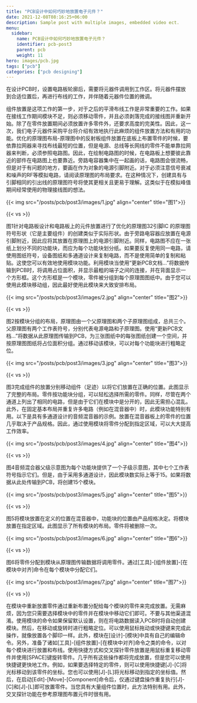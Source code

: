 ```yaml
---
title: "PCB设计中如何巧妙地放置电子元件？"
date: 2021-12-08T08:16:25+06:00
description: Sample post with multiple images, embedded video ect.
menu:
  sidebar:
    name: PCB设计中如何巧妙地放置电子元件？
    identifier: pcb-post3
    parent: pcb
    weight: 11
hero: images/pcb.jpg
tags: ["pcb"]
categories: ["pcb designing"]
---
```

在设计PCB时，设置电路板轮廓后，需要将元器件调用到工作区。将元器件摆放到合适位置后，再进行布线的工作，并伴随着元器件位置的微调。



组件放置是这项工作的第一步，对于之后的平滑布线工作是非常重要的工作。如果在接线工作期间模块不足，则必须移动零件，并且必须剥落完成的接线图并重新开始。除了在零件放置期间必须放置许多零件外，还要求高度的完美性。因此，这一次，我们电子元器件采购平台将介绍有效地执行此麻烦的组件放置方法和有用的功能。优化的原理图布局-原理图中的反射板组件放置在底板上布置零件的时候，要依靠拉网器来寻找布线最短的位置，但是电源、总线等长网线的零件不能单靠拉网器来判断，必须参照电路图。因此，在绘制电路图的时候，在电路板上想要彼此靠近的部件在电路图上也要靠近。旁路电容器集中在一起画的话，电路图会很流畅，但是对于有问题的地方，要画在作为对象的电源引脚附近。对于必须注意信号衰减和噪声的RF等模拟电路，请阅读原理图的布局要求。在这种情况下，创建具有与引脚相同的引出线的原理图符号将使其更相关且更易于理解。这类似于在模拟峰值期间经常使用的物理接线图的想法。



{{< img src="/posts/pcb/post3/images/1.jpg" align="center" title="图1">}}

{{< vs >}}




图1针对电路板设计和电路板上的元件放置进行了优化的原理图32引脚IC 的原理图符号形状（它是主要组件）的创建类似于实际形状。由于旁路电容器应放置在电源引脚附近，因此应将其放置在原理图上的电源引脚附近。同样，电路图不应在一张纸上划分不同的功能块，而应为每个功能块划分纸。如果要反复使用同一电路，请使用图纸符号，设备图纸和多通道设计来复制电路，而不是使用简单的复制和粘贴。这使您可以有效地使用模块功能。利用模块当使用“更新PCB文档…”将数据传输到PCB时，将调用占位面积，并显示最粗的端子之间的连接，并在背面显示一个方形框。这个方形框是一个模块，零件被分组到每个原理图图纸中。由于您可以使用此模块移动组，因此最好使用此模块来大致安排布局。




{{< img src="/posts/pcb/post3/images/2.jpg" align="center" title="图2">}}

{{< vs >}}



图2按模块分组的布局，原理图由一个父原理图和两个子原理图组成，总共三个。父原理图有两个工作表符号，分别代表电源电路和子原理图。使用“更新PCB文档…”将数据从此原理图传输到PCB，为三张图纸中的每张图纸创建一个空间，并按原理图图纸将占位面积分组。通过移动该模块，可以对每个功能块进行粗略定位。



{{< img src="/posts/pcb/post3/images/3.jpg" align="center" title="图3">}}

{{< vs >}}







图3完成组件的放置分别移动组件（足迹）以将它们放置在正确的位置。此图显示了完整的布局。零件按功能块分组，可以轻松选择所需的零件。同样，尽管在两个通道上列出了相同的电路，但是由于它们在模块中是分开的，因此无需担心混乱。此外，在固定基本布局并重复许多电路（例如在混音器中）时，此模块功能特别有用。以下是具有多通道设计的音频混音器的示例。放置在混音器板上的零件的位置几乎取决于产品规格。因此，通过使用模块将零件分配到指定区域，可以大大提高工作效率。





{{< img src="/posts/pcb/post3/images/4.jpg" align="center" title="图4">}}

{{< vs >}}





图4音频混合器父级示意图为每个功能块提供了一个子级示意图，其中七个工作表符号指示它们。但是，由于采用多通道设计，因此模块数实际上等于15。如果将数据从此处传输到PCB，将创建15个模块。






{{< img src="/posts/pcb/post3/images/5.jpg" align="center" title="图5">}}

{{< vs >}}




图5将模块放置在定义的位置在混音器中，功能块的位置由产品规格决定。将模块放置在指定区域。此图显示了所有模块的布局。零件将被删除一次。






{{< img src="/posts/pcb/post3/images/6.jpg" align="center" title="图6">}}

{{< vs >}}




图6将零件分配到模块从原理图传输数据将调用零件。通过[工具]-[组件放置]-[在模块中对齐]命令在每个模块中分配它们。







{{< img src="/posts/pcb/post3/images/7.jpg" align="center" title="图7">}}

{{< vs >}}



在模块中重新放置零件通过重新布置分配给每个模块的零件来完成放置。无需麻烦，因为您只需要选择模块中的零件并在模块中移动它们即可。不要与其他渠道混淆。使用模块的命令如果保留默认设置，则在将电路数据读入PCB时将自动创建模块。然后，在移动或旋转时进行粗略定位。可以使用鼠标拖动或快捷键来完成此操作，就像放置各个脚印一样。此外，模块在[设计]-[模块]中具有自己的编辑命令。另外，准备了诸如[工具]-[组件放置]-[在模块中对齐]命令之类的命令，以对每个模块进行放置和布线。使用快捷方式和交叉探针零件放置是用鼠标重复移动零件并使用[SPACE]键旋转零件。几乎所有这些操作都将完成放置，但是您可以使用快捷键更快地工作。例如，如果要选择特定的零件，则可以使用快捷键[J]-[C]将光标移动到该零件的坐标。您也可以使用[J]-[L]将光标移动到指定的坐标值。然后，在启动[Edit]-[Move]-[Component]命令后，仅通过键盘操作重复执行[J]-[C]和[J]-[L]即可放置零件。当您具有大量组件位置时，此方法特别有用。此外，交叉探针功能在参考原理图布置元件时很有用。
